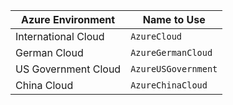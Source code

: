 Azure Environment | Name to Use 
--- | ---
International Cloud | `AzureCloud` 
German Cloud | `AzureGermanCloud`
US Government Cloud | `AzureUSGovernment`
China Cloud | `AzureChinaCloud`


